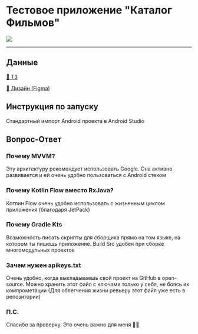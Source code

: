 # Тестовое приложение "Каталог Фильмов"
<img src="https://i.ibb.co/r0TKtYj/bg-surf.jpg"/>

---

## Данные
[📝 ТЗ](https://docs.google.com/document/d/18005eUK1qon2H0VmVD66yvf1dHc216UXfCSDtu_zlWQ)

[📱 Дизайн (Figma)](https://www.figma.com/file/Wl5HSqbNC617qzrp91gDDHzy/Тестовое-задание-для-разработчиков-04.2019)

## Инструкция по запуску
Стандартный импорт Android проекта в Android Studio

## Вопрос-Ответ
### Почему MVVM? 
Эту архитектуру рекомендует использовать Google. Она активно развивается и ей очень удобно пользоваться с Android стеком

### Почему Kotlin Flow вместо RxJava?
Котлин Flow очень удобно использовать с жизненным циклом приложения (благодаря JetPack)

### Почему Gradle Kts
Возможность писать скрипты для сборщика прямо на том языке, на котором ты пишешь приложение. Build Src удобен при сборке многомодульных проектов

### Зачем нужен apikeys.txt
Очень удобно, когда выкладываешь свой проект на GitHub в open-source. Можно хранить этот файл с ключами только у себя, не боясь их компрометации (Для облегчения жизни ревьеру этот файл уже есть в репозитории) 





### П.С.
Спасибо за проверку. Это очень важно для меня 👍🏻
